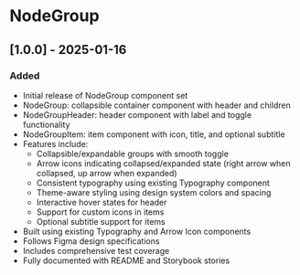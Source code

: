 # NodeGroup

## [1.0.0] - 2025-01-16

### Added

- Initial release of NodeGroup component set
- NodeGroup: collapsible container component with header and children
- NodeGroupHeader: header component with label and toggle functionality
- NodeGroupItem: item component with icon, title, and optional subtitle
- Features include:
    - Collapsible/expandable groups with smooth toggle
    - Arrow icons indicating collapsed/expanded state (right arrow when collapsed, up arrow when expanded)
    - Consistent typography using existing Typography component
    - Theme-aware styling using design system colors and spacing
    - Interactive hover states for header
    - Support for custom icons in items
    - Optional subtitle support for items
- Built using existing Typography and Arrow Icon components
- Follows Figma design specifications
- Includes comprehensive test coverage
- Fully documented with README and Storybook stories
